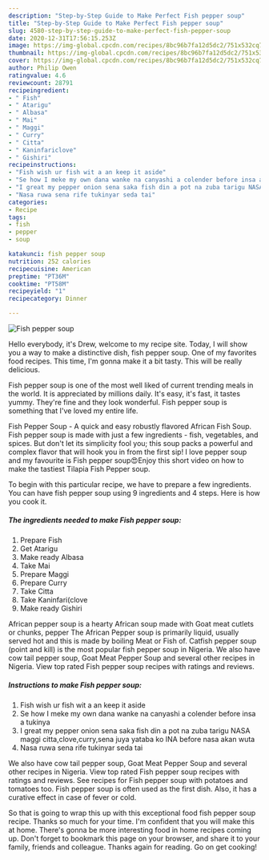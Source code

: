 ```yaml
---
description: "Step-by-Step Guide to Make Perfect Fish pepper soup"
title: "Step-by-Step Guide to Make Perfect Fish pepper soup"
slug: 4580-step-by-step-guide-to-make-perfect-fish-pepper-soup
date: 2020-12-31T17:56:15.253Z
image: https://img-global.cpcdn.com/recipes/8bc96b7fa12d5dc2/751x532cq70/fish-pepper-soup-recipe-main-photo.jpg
thumbnail: https://img-global.cpcdn.com/recipes/8bc96b7fa12d5dc2/751x532cq70/fish-pepper-soup-recipe-main-photo.jpg
cover: https://img-global.cpcdn.com/recipes/8bc96b7fa12d5dc2/751x532cq70/fish-pepper-soup-recipe-main-photo.jpg
author: Philip Owen
ratingvalue: 4.6
reviewcount: 28791
recipeingredient:
- " Fish"
- " Atarigu"
- " Albasa"
- " Mai"
- " Maggi"
- " Curry"
- " Citta"
- " Kaninfariclove"
- " Gishiri"
recipeinstructions:
- "Fish wish ur fish wit a an keep it aside"
- "Se how I meke my own dana wanke na canyashi a colender before insa a tukinya"
- "I great my pepper onion sena saka fish din a pot na zuba tarigu NASA maggi citta,clove,curry,sena juya yataba ko INA before nasa akan wuta"
- "Nasa ruwa sena rife tukinyar seda tai"
categories:
- Recipe
tags:
- fish
- pepper
- soup

katakunci: fish pepper soup 
nutrition: 252 calories
recipecuisine: American
preptime: "PT36M"
cooktime: "PT58M"
recipeyield: "1"
recipecategory: Dinner

---
```



![Fish pepper soup](https://img-global.cpcdn.com/recipes/8bc96b7fa12d5dc2/751x532cq70/fish-pepper-soup-recipe-main-photo.jpg)

Hello everybody, it's Drew, welcome to my recipe site. Today, I will show you a way to make a distinctive dish, fish pepper soup. One of my favorites food recipes. This time, I'm gonna make it a bit tasty. This will be really delicious.

Fish pepper soup is one of the most well liked of current trending meals in the world. It is appreciated by millions daily. It's easy, it's fast, it tastes yummy. They're fine and they look wonderful. Fish pepper soup is something that I've loved my entire life.

Fish Pepper Soup - A quick and easy robustly flavored African Fish Soup. Fish pepper soup is made with just a few ingredients - fish, vegetables, and spices. But don&#39;t let its simplicity fool you; this soup packs a powerful and complex flavor that will hook you in from the first sip! I love pepper soup and my favourite is Fish pepper soup😍Enjoy this short video on how to make the tastiest Tilapia Fish Pepper soup.


To begin with this particular recipe, we have to prepare a few ingredients. You can have fish pepper soup using 9 ingredients and 4 steps. Here is how you cook it.

<!--inarticleads1-->

##### The ingredients needed to make Fish pepper soup:

1. Prepare  Fish
1. Get  Atarigu
1. Make ready  Albasa
1. Take  Mai
1. Prepare  Maggi
1. Prepare  Curry
1. Take  Citta
1. Take  Kaninfari(clove
1. Make ready  Gishiri


African pepper soup is a hearty African soup made with Goat meat cutlets or chunks, pepper The African Pepper soup is primarily liquid, usually served hot and this is made by boiling Meat or Fish of. Catfish pepper soup (point and kill) is the most popular fish pepper soup in Nigeria. We also have cow tail pepper soup, Goat Meat Pepper Soup and several other recipes in Nigeria. View top rated Fish pepper soup recipes with ratings and reviews. 

<!--inarticleads2-->

##### Instructions to make Fish pepper soup:

1. Fish wish ur fish wit a an keep it aside
1. Se how I meke my own dana wanke na canyashi a colender before insa a tukinya
1. I great my pepper onion sena saka fish din a pot na zuba tarigu NASA maggi citta,clove,curry,sena juya yataba ko INA before nasa akan wuta
1. Nasa ruwa sena rife tukinyar seda tai


We also have cow tail pepper soup, Goat Meat Pepper Soup and several other recipes in Nigeria. View top rated Fish pepper soup recipes with ratings and reviews. See recipes for Fish pepper soup with potatoes and tomatoes too. Fish pepper soup is often used as the first dish. Also, it has a curative effect in case of fever or cold. 

So that is going to wrap this up with this exceptional food fish pepper soup recipe. Thanks so much for your time. I'm confident that you will make this at home. There's gonna be more interesting food in home recipes coming up. Don't forget to bookmark this page on your browser, and share it to your family, friends and colleague. Thanks again for reading. Go on get cooking!
